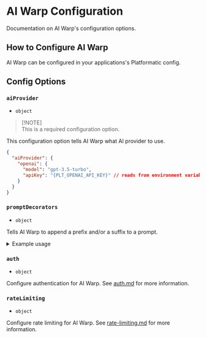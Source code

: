 # AI Warp Configuration

Documentation on AI Warp's configuration options.

## How to Configure AI Warp

AI Warp can be configured in your applications's Platformatic config.

## Config Options

### `aiProvider`

 * `object`

> \[!NOTE]\
> This is a required configuration option.

This configuration option tells AI Warp what AI provider to use.

```json
{
  "aiProvider": {
    "openai": {
      "model": "gpt-3.5-turbo",
      "apiKey": "{PLT_OPENAI_API_KEY}" // reads from environment variables
    }
  }
}
```

### `promptDecorators`

 * `object`

Tells AI Warp to append a prefix and/or a suffix to a prompt. 

<details>
    <summary>Example usage</summary>

```json
{
  "promptDecorators": {
    "prefix": "Hello AI! Your prompt is as follows: \n",
    "suffix": "\nThank you!"
  }
}
```
</details>

### `auth`

 * `object`

Configure authentication for AI Warp. See [auth.md](./auth.md) for more information.

### `rateLimiting`

 * `object`

Configure rate limiting for AI Warp. See [rate-limiting.md](./rate-limiting.md) for more information.
